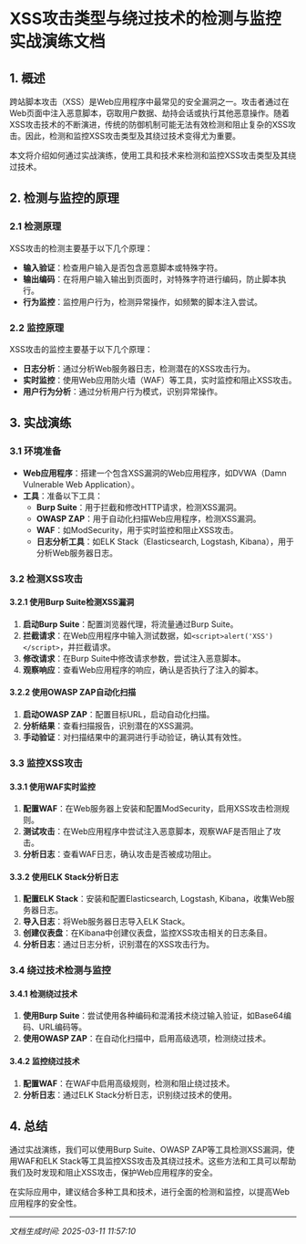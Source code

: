 # XSS攻击类型与绕过技术的检测与监控实战演练文档

## 1. 概述

跨站脚本攻击（XSS）是Web应用程序中最常见的安全漏洞之一。攻击者通过在Web页面中注入恶意脚本，窃取用户数据、劫持会话或执行其他恶意操作。随着XSS攻击技术的不断演进，传统的防御机制可能无法有效检测和阻止复杂的XSS攻击。因此，检测和监控XSS攻击类型及其绕过技术变得尤为重要。

本文将介绍如何通过实战演练，使用工具和技术来检测和监控XSS攻击类型及其绕过技术。

## 2. 检测与监控的原理

### 2.1 检测原理

XSS攻击的检测主要基于以下几个原理：

- **输入验证**：检查用户输入是否包含恶意脚本或特殊字符。
- **输出编码**：在将用户输入输出到页面时，对特殊字符进行编码，防止脚本执行。
- **行为监控**：监控用户行为，检测异常操作，如频繁的脚本注入尝试。

### 2.2 监控原理

XSS攻击的监控主要基于以下几个原理：

- **日志分析**：通过分析Web服务器日志，检测潜在的XSS攻击行为。
- **实时监控**：使用Web应用防火墙（WAF）等工具，实时监控和阻止XSS攻击。
- **用户行为分析**：通过分析用户行为模式，识别异常操作。

## 3. 实战演练

### 3.1 环境准备

- **Web应用程序**：搭建一个包含XSS漏洞的Web应用程序，如DVWA（Damn Vulnerable Web Application）。
- **工具**：准备以下工具：
  - **Burp Suite**：用于拦截和修改HTTP请求，检测XSS漏洞。
  - **OWASP ZAP**：用于自动化扫描Web应用程序，检测XSS漏洞。
  - **WAF**：如ModSecurity，用于实时监控和阻止XSS攻击。
  - **日志分析工具**：如ELK Stack（Elasticsearch, Logstash, Kibana），用于分析Web服务器日志。

### 3.2 检测XSS攻击

#### 3.2.1 使用Burp Suite检测XSS漏洞

1. **启动Burp Suite**：配置浏览器代理，将流量通过Burp Suite。
2. **拦截请求**：在Web应用程序中输入测试数据，如`<script>alert('XSS')</script>`，并拦截请求。
3. **修改请求**：在Burp Suite中修改请求参数，尝试注入恶意脚本。
4. **观察响应**：查看Web应用程序的响应，确认是否执行了注入的脚本。

#### 3.2.2 使用OWASP ZAP自动化扫描

1. **启动OWASP ZAP**：配置目标URL，启动自动化扫描。
2. **分析结果**：查看扫描报告，识别潜在的XSS漏洞。
3. **手动验证**：对扫描结果中的漏洞进行手动验证，确认其有效性。

### 3.3 监控XSS攻击

#### 3.3.1 使用WAF实时监控

1. **配置WAF**：在Web服务器上安装和配置ModSecurity，启用XSS攻击检测规则。
2. **测试攻击**：在Web应用程序中尝试注入恶意脚本，观察WAF是否阻止了攻击。
3. **分析日志**：查看WAF日志，确认攻击是否被成功阻止。

#### 3.3.2 使用ELK Stack分析日志

1. **配置ELK Stack**：安装和配置Elasticsearch, Logstash, Kibana，收集Web服务器日志。
2. **导入日志**：将Web服务器日志导入ELK Stack。
3. **创建仪表盘**：在Kibana中创建仪表盘，监控XSS攻击相关的日志条目。
4. **分析日志**：通过日志分析，识别潜在的XSS攻击行为。

### 3.4 绕过技术检测与监控

#### 3.4.1 检测绕过技术

1. **使用Burp Suite**：尝试使用各种编码和混淆技术绕过输入验证，如Base64编码、URL编码等。
2. **使用OWASP ZAP**：在自动化扫描中，启用高级选项，检测绕过技术。

#### 3.4.2 监控绕过技术

1. **配置WAF**：在WAF中启用高级规则，检测和阻止绕过技术。
2. **分析日志**：通过ELK Stack分析日志，识别绕过技术的使用。

## 4. 总结

通过实战演练，我们可以使用Burp Suite、OWASP ZAP等工具检测XSS漏洞，使用WAF和ELK Stack等工具监控XSS攻击及其绕过技术。这些方法和工具可以帮助我们及时发现和阻止XSS攻击，保护Web应用程序的安全。

在实际应用中，建议结合多种工具和技术，进行全面的检测和监控，以提高Web应用程序的安全性。

---

*文档生成时间: 2025-03-11 11:57:10*
